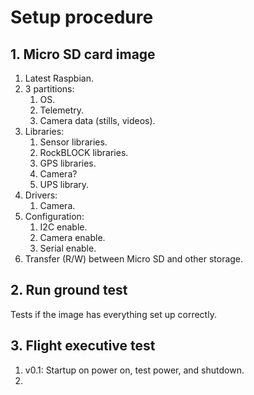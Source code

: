 # Setup procedure

## 1. Micro SD card image

1. Latest Raspbian.
2. 3 partitions:
   1. OS.
   2. Telemetry.
   3. Camera data (stills, videos).
3. Libraries:
   1. Sensor libraries.
   2. RockBLOCK libraries.
   3. GPS libraries.
   4. Camera?
   5. UPS library.
4. Drivers:
   1. Camera.
5. Configuration:
   1. I2C enable.
   2. Camera enable.
   3. Serial enable.
6. Transfer (R/W) between Micro SD and other storage.

## 2. Run ground test

Tests if the image has everything set up correctly.

## 3. Flight executive test

1. v0.1: Startup on power on, test power, and shutdown.
2. 
